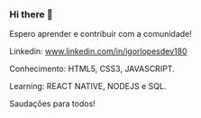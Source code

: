 ### Hi there 👋

Espero aprender e contribuir com a comunidade!

Linkedin: www.linkedin.com/in/igorlopesdev180

Conhecimento: HTML5, CSS3, JAVASCRIPT.

Learning: REACT NATIVE, NODEJS e SQL.


Saudações para todos!



<!--
**idlopesdev54/idlopesdev54** is a ✨ _special_ ✨ repository because its `README.md` (this file) appears on your GitHub profile.

Here are some ideas to get you started:

- 🔭 I’m currently working on ...
- 🌱 I’m currently learning ...
- 👯 I’m looking to collaborate on ...
- 🤔 I’m looking for help with ...
- 💬 Ask me about ...
- 📫 How to reach me: ...
- 😄 Pronouns: ...
- ⚡ Fun fact: ...
-->
